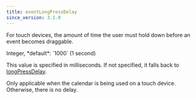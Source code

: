 ```yaml
---
title: eventLongPressDelay
since_version: 3.1.0
---
```


For touch devices, the amount of time the user must hold down before an event becomes draggable.

<div class='spec' markdown='1'>
Integer, *default*: `1000` (1 second)
</div>

This value is specified in milliseconds. If not specified, it falls back to [longPressDelay](longPressDelay).

Only applicable when the calendar is being used on a touch device. Otherwise, there is no delay.
